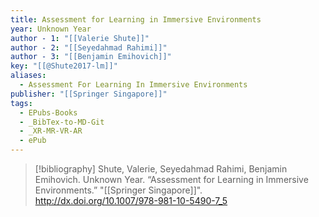 ```yaml
---
title: Assessment for Learning in Immersive Environments
year: Unknown Year
author - 1: "[[Valerie Shute]]"
author - 2: "[[Seyedahmad Rahimi]]"
author - 3: "[[Benjamin Emihovich]]"
key: "[[@Shute2017-lm]]"
aliases:
  - Assessment For Learning In Immersive Environments
publisher: "[[Springer Singapore]]"
tags:
  - EPubs-Books
  - _BibTex-to-MD-Git
  - _XR-MR-VR-AR
  - ePub
---
```


> [!bibliography]
> Shute, Valerie, Seyedahmad Rahimi, Benjamin Emihovich. Unknown Year. “Assessment for Learning in Immersive Environments.” "[[Springer Singapore]]". http://dx.doi.org/10.1007/978-981-10-5490-7_5